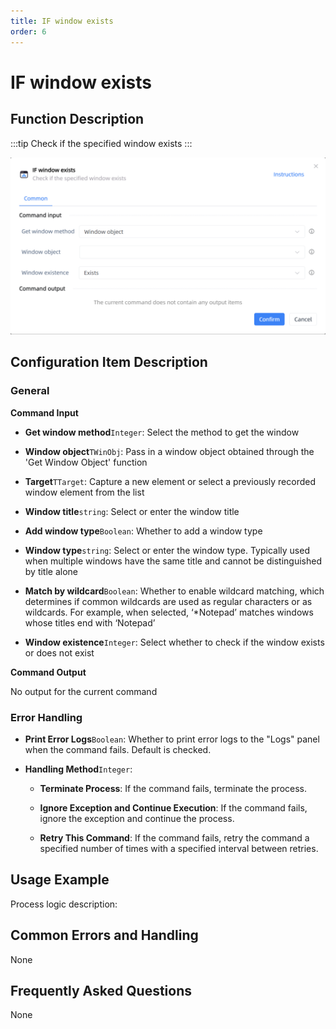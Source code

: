 ```yaml
---
title: IF window exists
order: 6
---
```


# IF window exists

## Function Description

:::tip 
Check if the specified window exists
:::

![IF window exists](../../assets/IF%20window%20exists_command.png)

## Configuration Item Description

### General

**Command Input**

- **Get window method**`Integer`: Select the method to get the window

- **Window object**`TWinObj`: Pass in a window object obtained through the 'Get Window Object' function

- **Target**`TTarget`: Capture a new element or select a previously recorded window element from the list

- **Window title**`string`: Select or enter the window title

- **Add window type**`Boolean`: Whether to add a window type

- **Window type**`string`: Select or enter the window type. Typically used when multiple windows have the same title and cannot be distinguished by title alone

- **Match by wildcard**`Boolean`: Whether to enable wildcard matching, which determines if common wildcards are used as regular characters or as wildcards. For example, when selected, ‘*Notepad’ matches windows whose titles end with ‘Notepad’

- **Window existence**`Integer`: Select whether to check if the window exists or does not exist


**Command Output**

No output for the current command

### Error Handling

- **Print Error Logs**`Boolean`: Whether to print error logs to the "Logs" panel when the command fails. Default is checked. 

- **Handling Method**`Integer`:

    - **Terminate Process**: If the command fails, terminate the process.

    - **Ignore Exception and Continue Execution**: If the command fails, ignore the exception and continue the process.

    - **Retry This Command**: If the command fails, retry the command a specified number of times with a specified interval between retries.

## Usage Example

Process logic description:

## Common Errors and Handling

None

## Frequently Asked Questions

None

